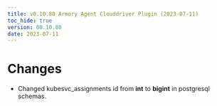 ```yaml
---
title: v0.10.80 Armory Agent Clouddriver Plugin (2023-07-11)
toc_hide: true
version: 00.10.80
date: 2023-07-11
---
```


# Changes
- Changed kubesvc_assignments id from **int** to **bigint** in postgresql schemas.
